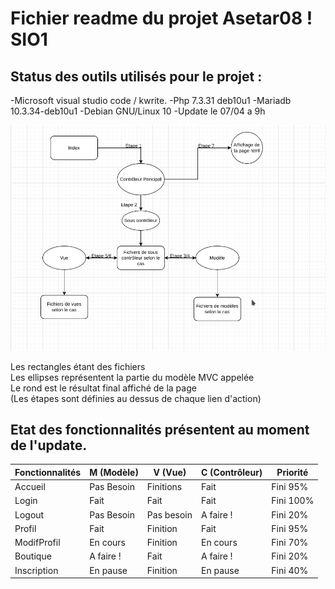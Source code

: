# Fichier readme du projet Asetar08 ! SIO1  


## Status des outils utilisés pour le projet :  

-Microsoft visual studio code / kwrite.
-Php 7.3.31 deb10u1
-Mariadb 10.3.34-deb10u1
-Debian GNU/Linux 10
-Update le 07/04 a 9h  


![Erreur de chargement](Site/images/SchemaMD.png)  

Les rectangles étant des fichiers   
Les ellipses représentent la partie du modèle MVC appelée  
Le rond est le résultat final affiché de la page  
(Les étapes sont définies au dessus de chaque lien d'action)  
  
## Etat des fonctionnalités présentent au moment de l'update.

| Fonctionnalités | M (Modèle) | V (Vue) | C (Contrôleur) | Priorité |
| ----------- | ----------- | ----------- |----------- | ----------- |
| Accueil | Pas Besoin | Finitions | Fait | Fini 95% |
| Login | Fait | Fait | Fait | Fini 100% |
| Logout | Pas Besoin | Pas besoin | A faire ! | Fini 20% |
| Profil | Fait | Finition | Fait | Fini 95% |
| ModifProfil | En cours | Finition | En cours | Fini 70% |
| Boutique | A faire ! | Fait | A faire ! | Fini 20% |
| Inscription | En pause | Finition | En pause | Fini 40% |


